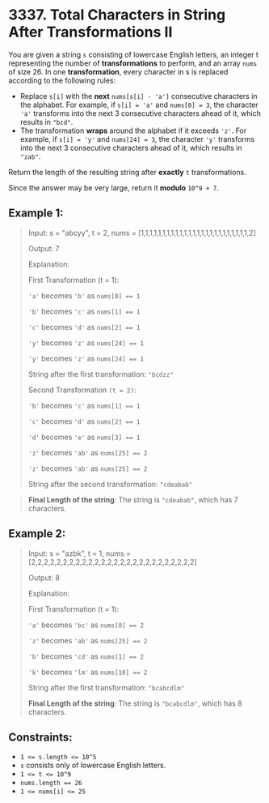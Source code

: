 # 3337. Total Characters in String After Transformations II

You are given a string `s` consisting of lowercase English letters, an integer t representing the number of **transformations** to perform, and an array `nums` of size 26. In one **transformation**, every character in s is replaced according to the following rules:

- Replace `s[i]` with the **next** `nums[s[i] - 'a']` consecutive characters in the alphabet. For example, if `s[i] = 'a'` and `nums[0] = 3`, the character `'a'` transforms into the next 3 consecutive characters ahead of it, which results in `"bcd"`.
- The transformation **wraps** around the alphabet if it exceeds `'z'`. For example, if `s[i] = 'y'` and `nums[24] = 3`, the character `'y'` transforms into the next 3 consecutive characters ahead of it, which results in `"zab"`.

Return the length of the resulting string after **exactly** `t` transformations.

Since the answer may be very large, return it **modulo** `10^9 + 7`.


## Example 1:

> Input: s = "abcyy", t = 2, nums = [1,1,1,1,1,1,1,1,1,1,1,1,1,1,1,1,1,1,1,1,1,1,1,1,1,2]
>
>Output: 7
>
>Explanation:
>
>First Transformation (t = 1):
>
>`'a'` becomes `'b'` as `nums[0] == 1`
>
> `'b'` becomes `'c'` as `nums[1] == 1`
>
> `'c'` becomes `'d'` as `nums[2] == 1`
>
> `'y'` becomes `'z'` as `nums[24] == 1`
>
> `'y'` becomes `'z'` as `nums[24] == 1`
>
> String after the first transformation: `"bcdzz"`
>
> Second Transformation `(t = 2)`:
>
> `'b'` becomes `'c'` as `nums[1] == 1`
>
>`'c'` becomes `'d'` as `nums[2] == 1`
>
> `'d'` becomes `'e'` as `nums[3] == 1`
>
> `'z'` becomes `'ab'` as `nums[25] == 2`
>
> `'z'` becomes `'ab'` as `nums[25] == 2`
>
> String after the second transformation: `"cdeabab"`

> **Final Length of the string**: The string is `"cdeabab"`, which has 7 characters.

## Example 2:

> Input: s = "azbk", t = 1, nums = [2,2,2,2,2,2,2,2,2,2,2,2,2,2,2,2,2,2,2,2,2,2,2,2,2,2]
>
> Output: 8
>
>Explanation:
>
> First Transformation (t = 1):
>
> `'a'` becomes `'bc'` as `nums[0] == 2`
>
> `'z'` becomes `'ab'` as `nums[25] == 2`
>
> `'b'` becomes `'cd'` as `nums[1] == 2`
>
> `'k'` becomes `'lm'` as `nums[10] == 2`
>
> String after the first transformation: `"bcabcdlm"`
>
> **Final Length of the string**: The string is `"bcabcdlm"`, which has 8 characters.


## Constraints:

- `1 <= s.length <= 10^5`
- `s` consists only of lowercase English letters.
- `1 <= t <= 10^9`
- `nums.length == 26`
- `1 <= nums[i] <= 25`